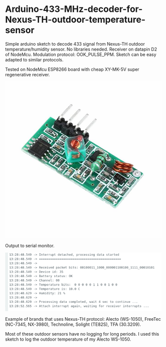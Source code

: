 # Arduino-433-MHz-decoder-for-Nexus-TH-outdoor-temperature-sensor
Simple arduino sketch to decode 433 signal from Nexus-TH outdoor temperature/humidity sensor.
No libraries needed. Receiver on datapin D2 of NodeMcu. Modulation protocol: OOK_PULSE_PPM.
Sketch can be easy adapted to similar protocols.

Tested on NodeMcu ESP8266 board with cheap XY-MK-5V super regenerative receiver.

![Receiver](Images/433_receiver_XY-MK-5V.jpg)

Output to serial monitor.

![Output Serial Monitor](Images/serial_monitor_nexus_decoder.png)

Example of brands that uses Nexus-TH protocol: Alecto (WS-1050), FreeTec (NC-7345, NX-3980), Technoline, Solight (TE82S), TFA (30.3209).

Most of these outdoor sensors have no logging for long periods.
I used this sketch to log the outdoor temperature of my Alecto WS-1050.

